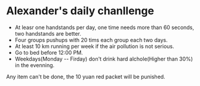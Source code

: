 # Alexander's daily chanllenge #

- At leasr one handstands per day, one time needs more than 60 seconds, two handstands are better.
- Four groups pushups with 20 tims each group each two days.
- At least 10 km running per week if the air pollution is not serious.
- Go to bed before 12:00 PM.
- Weekdays(Monday -- Firday) don't drink hard alchole(Higher than 30%) in the evenning.

Any item can't be done, the 10 yuan red packet will be punished.
